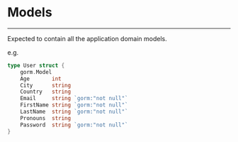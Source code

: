 # Models

---

<p>Expected to contain all the application domain models.</p>
<p>e.g.</p>

```go
type User struct {
	gorm.Model
	Age       int
	City      string
	Country   string
	Email     string `gorm:"not null"`
	FirstName string `gorm:"not null"`
	LastName  string `gorm:"not null"`
	Pronouns  string
	Password  string `gorm:"not null"`
}

```